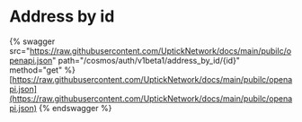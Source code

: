 # Address by id

{% swagger src="https://raw.githubusercontent.com/UptickNetwork/docs/main/pubilc/openapi.json" path="/cosmos/auth/v1beta1/address_by_id/{id}" method="get" %}
[https://raw.githubusercontent.com/UptickNetwork/docs/main/pubilc/openapi.json](https://raw.githubusercontent.com/UptickNetwork/docs/main/pubilc/openapi.json)
{% endswagger %}
